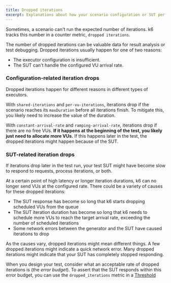 ```yaml
---
title: Dropped iterations
excerpt: Explanations about how your scenario configuration or SUT performance can lead to dropped iterations
---
```


Sometimes, a scenario can't run the expected number of iterations.
k6 tracks this number in a counter metric, `dropped iterations`.

The number of dropped iterations can be valuable data for result analysis or test debugging.
Dropped iterations usually happen for one of two reasons:
- The executor configuration is insufficient.
- The SUT can't handle the configured VU arrival rate.

### Configuration-related iteration drops

Dropped iterations happen for different reasons in different types of executors.

With `shared-iterations` and `per-vu-iterations`, iterations drop if the scenario reaches its `maxDuration` before all iterations finish.
To mitigate this, you likely need to increase the value of the duration.
  
With `constant-arrival-rate` and `ramping-arrival-rate`, iterations drop if there are no free VUs.
**If it happens at the beginning of the test, you likely just need to allocate more VUs.**
If this happens later in the test, the dropped iterations might happen because of the SUT.

### SUT-related iteration drops

If iterations drop later in the test run, your test SUT might have become slow to respond to requests, process iterations, or both.

At a certain point of high latency or longer iteration durations, k6 can no longer send VUs at the configured rate. 
There could be a variety of causes for these dropped iterations:
- The SUT response has become so long that k6 starts dropping scheduled VUs from the queue
- The SUT iteration duration has become so long that k6 needs to schedule more VUs to reach the target arrival rate, exceeding the number of scheduled iterations
- Some network errors between the generator and the SUT have caused iterations to drop

As the causes vary, dropped iterations might mean different things.
A few dropped iterations might indicate a quick network error.
Many dropped iterations might indicate that your SUT has completely stopped responding.

When you design your test, consider what an acceptable rate of dropped iterations is (the _error budget_).
To assert that the SUT responds within this error budget, you can use the `dropped_iterations` metric in a [Threshold](/using-k6/thresholds)

